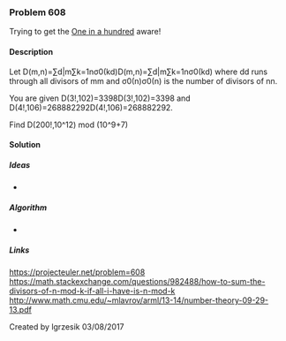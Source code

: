 ### Problem 608
Trying to get the [One in a hundred](https://projecteuler.net/award=41) aware!

#### Description

Let D(m,n)=∑d|m∑k=1nσ0(kd)D(m,n)=∑d|m∑k=1nσ0(kd) where dd runs through all divisors of mm and σ0(n)σ0(n) is the number of divisors of nn.

You are given D(3!,102)=3398D(3!,102)=3398 and D(4!,106)=268882292D(4!,106)=268882292.

Find D(200!,10^12) mod (10^9+7)

#### Solution

##### Ideas
* 

##### Algorithm
*

##### Links
https://projecteuler.net/problem=608
https://math.stackexchange.com/questions/982488/how-to-sum-the-divisors-of-n-mod-k-if-all-i-have-is-n-mod-k
http://www.math.cmu.edu/~mlavrov/arml/13-14/number-theory-09-29-13.pdf

Created by lgrzesik 03/08/2017